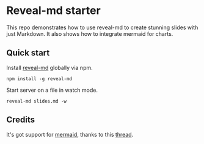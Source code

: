 # Reveal-md starter

This repo demonstrates how to use reveal-md to create stunning slides with just Markdown.
It also shows how to integrate mermaid for charts.

## Quick start

Install [reveal-md](https://github.com/webpro/reveal-md) globally via npm.

```
npm install -g reveal-md
```

Start server on a file in watch mode.

```
reveal-md slides.md -w
```

## Credits

It's got support for [mermaid](https://mermaid-js.github.io/mermaid/#/), thanks to this 
[thread](https://github.com/webpro/reveal-md/issues/197#issuecomment-692179622).